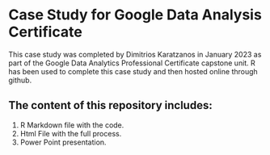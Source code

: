 
# Case Study for Google Data Analysis Certificate

This case study was completed by Dimitrios Karatzanos in January 2023 as part of the Google Data Analytics Professional Certificate capstone unit. 
R has been used to complete this case study and then hosted online through github.

## The content of this repository includes:
1. R Markdown file with the code.
2. Html File with the full process.
3. Power Point presentation.


